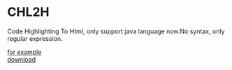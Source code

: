 # CHL2H
Code Highlighting To Html, only support java language now.No syntax, only regular expression.  

[for example](https://pansong291.wodemo.net/down/465846/chl2h_example.html)  
[download](https://github.com/pansong291/CHL2H/releases)  
